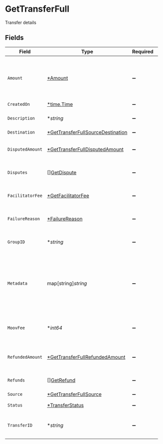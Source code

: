 # GetTransferFull

Transfer details


## Fields

| Field                                                                                         | Type                                                                                          | Required                                                                                      | Description                                                                                   | Example                                                                                       |
| --------------------------------------------------------------------------------------------- | --------------------------------------------------------------------------------------------- | --------------------------------------------------------------------------------------------- | --------------------------------------------------------------------------------------------- | --------------------------------------------------------------------------------------------- |
| `Amount`                                                                                      | [*Amount](../../models/shared/amount.md)                                                      | :heavy_minus_sign:                                                                            | A representation of money containing an integer value and it's currency.                      |                                                                                               |
| `CreatedOn`                                                                                   | [*time.Time](https://pkg.go.dev/time#Time)                                                    | :heavy_minus_sign:                                                                            | N/A                                                                                           |                                                                                               |
| `Description`                                                                                 | **string*                                                                                     | :heavy_minus_sign:                                                                            | A description of the transfer                                                                 | Pay Instructor for May 15 Class                                                               |
| `Destination`                                                                                 | [*GetTransferFullSourceDestination](../../models/shared/gettransferfullsourcedestination.md)  | :heavy_minus_sign:                                                                            | N/A                                                                                           |                                                                                               |
| `DisputedAmount`                                                                              | [*GetTransferFullDisputedAmount](../../models/shared/gettransferfulldisputedamount.md)        | :heavy_minus_sign:                                                                            | The total disputed amount for a card transfer                                                 |                                                                                               |
| `Disputes`                                                                                    | [][GetDispute](../../models/shared/getdispute.md)                                             | :heavy_minus_sign:                                                                            | A list of disputes for a card transfer                                                        |                                                                                               |
| `FacilitatorFee`                                                                              | [*GetFacilitatorFee](../../models/shared/getfacilitatorfee.md)                                | :heavy_minus_sign:                                                                            | Fee you charged your customer for the transfer                                                |                                                                                               |
| `FailureReason`                                                                               | [*FailureReason](../../models/shared/failurereason.md)                                        | :heavy_minus_sign:                                                                            | Transfer failure reason                                                                       | wallet-insufficient-funds                                                                     |
| `GroupID`                                                                                     | **string*                                                                                     | :heavy_minus_sign:                                                                            | N/A                                                                                           | ec7e1848-dc80-4ab0-8827-dd7fc0737b43                                                          |
| `Metadata`                                                                                    | map[string]*string*                                                                           | :heavy_minus_sign:                                                                            | Free-form key-value pair list. Useful for storing information that is not captured elsewhere. |                                                                                               |
| `MoovFee`                                                                                     | **int64*                                                                                      | :heavy_minus_sign:                                                                            | Fee charged to your platform account for card transfers                                       |                                                                                               |
| `RefundedAmount`                                                                              | [*GetTransferFullRefundedAmount](../../models/shared/gettransferfullrefundedamount.md)        | :heavy_minus_sign:                                                                            | The total refunded amount for a card transfer                                                 |                                                                                               |
| `Refunds`                                                                                     | [][GetRefund](../../models/shared/getrefund.md)                                               | :heavy_minus_sign:                                                                            | A list of refunds for a card transfer                                                         |                                                                                               |
| `Source`                                                                                      | [*GetTransferFullSource](../../models/shared/gettransferfullsource.md)                        | :heavy_minus_sign:                                                                            | N/A                                                                                           |                                                                                               |
| `Status`                                                                                      | [*TransferStatus](../../models/shared/transferstatus.md)                                      | :heavy_minus_sign:                                                                            | Current status of a transfer                                                                  | pending                                                                                       |
| `TransferID`                                                                                  | **string*                                                                                     | :heavy_minus_sign:                                                                            | UUID v4                                                                                       | ec7e1848-dc80-4ab0-8827-dd7fc0737b43                                                          |
